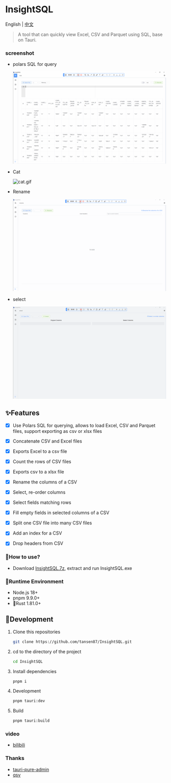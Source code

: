 <h1>InsightSQL</h1>

English | [中文](./README_CN.md)

> A tool that can quickly view Excel, CSV and Parquet using SQL, base on Tauri.

### screenshot
* polars SQL for query

  ![sqlp.gif](/demo/sqlp.gif)

* Cat

  ![cat.gif](/demo/cat.gif)

* Rename

  ![rename.gif](/demo/rename.gif)

* select

  ![select.gif](/demo/select.gif)


## ✨Features

- [x] Use Polars SQL for querying, allows to load Excel, CSV and Parquet files, support exporting as csv or xlsx files
- [x] Concatenate CSV and Excel files
- [x] Exports Excel to a csv file
- [x] Count the rows of CSV files
- [x] Exports csv to a xlsx file
- [x] Rename the columns of a CSV
- [x] Select, re-order columns
- [x] Select fields matching rows
- [x] Fill empty fields in selected columns of a CSV
- [x] Split one CSV file into many CSV files
- [x] Add an index for a CSV
- [x] Drop headers from CSV


### 🍖How to use?

* Download [InsightSQL.7z](https://github.com/tansen87/sqlp/releases/), extract and run InsightSQL.exe


### 🏃‍Runtime Environment

* Node.js 18+
* pnpm 9.9.0+
* 🦀Rust 1.81.0+

## 🚀Development

1. Clone this repositories

   ```bash
   git clone https://github.com/tansen87/InsightSQL.git
   ```

2. cd to the directory of the project

   ```bash
   cd InsightSQL
   ```

3. Install dependencies

   ```bash
   pnpm i
   ```

4. Development

   ```bash
   pnpm tauri:dev
   ```

5. Build

   ```bash
   pnpm tauri:build
   ```

### video

* [bilibili](https://www.bilibili.com/video/BV1XS411c7zd/?spm_id_from=333.999.0.0&vd_source=5ee5270944c6e7a459e1311330bf455c)

### Thanks
* [tauri-pure-admin](https://github.com/pure-admin/tauri-pure-admin)
* [qsv](https://github.com/jqnatividad/qsv)
